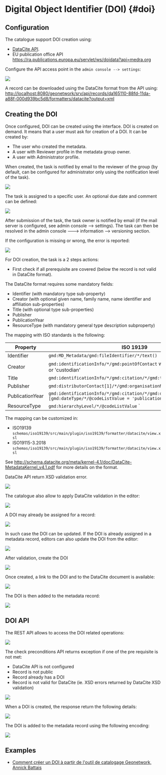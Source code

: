 # Digital Object Identifier (DOI) {#doi}

## Configuration

The catalogue support DOI creation using:

-   [DataCite API](https://support.datacite.org/docs/mds-api-guide).
-   EU publication office API <https://ra.publications.europa.eu/servlet/ws/doidata?api=medra.org>

Configure the API access point in the `admin console --> settings`:

![](img/doi-admin-console.png)

A record can be downloaded using the DataCite format from the API using: <http://localhost:8080/geonetwork/srv/api/records/da165110-88fd-11da-a88f-000d939bc5d8/formatters/datacite?output=xml>

## Creating the DOI

Once configured, DOI can be created using the interface. DOI is created on demand. It means that a user must ask for creation of a DOI. It can be created by:

- The user who created the metadata.
- A user with Reviewer profile in the metadata group owner.
- A user with Administrator profile.

When created, the task is notified by email to the reviewer of the group (by default, can be configured for administrator only using the notification level of the task).

![](img/doi-request-menu.png)

The task is assigned to a specific user. An optional due date and comment can be defined:

![](img/doi-request-popup.png)

After submission of the task, the task owner is notified by email (if the mail server is configured, see admin console --> settings). The task can then be resolved in the admin console ---> information --> versioning section.

If the configuration is missing or wrong, the error is reported:

![](img/doi-config-wrong.png)

For DOI creation, the task is a 2 steps actions:

-   First check if all prerequisite are covered (below the record is not valid in DataCite format).

The DataCite format requires some mandatory fields:

-   Identifier (with mandatory type sub-property)
-   Creator (with optional given name, family name, name identifier and affiliation sub-properties)
-   Title (with optional type sub-properties)
-   Publisher
-   PublicationYear
-   ResourceType (with mandatory general type description subproperty)

The mapping with ISO standards is the following:

| Property        | ISO 19139                                                                                                             | ISO 19115-3                                                                                                           |
|-----------------|-----------------------------------------------------------------------------------------------------------------------|-----------------------------------------------------------------------------------------------------------------------|
| Identifier      | ``gmd:MD_Metadata/gmd:fileIdentifier/*/text()``                                                            | ``mdb:MD_Metadata/mdb:metadataIdentifier/*/mcc:code/*/text()``                                            |
| Creator         | ``gmd:identificationInfo/*/gmd:pointOfContact`` with role 'pointOfContact' or 'custodian'              | ``mdb:identificationInfo/*/mri:pointOfContact`` with role 'pointOfContact' or 'custodian'              |
| Title           | ``gmd:identificationInfo/*/gmd:citation/*/gmd:title``                                                     | ``mdb:identificationInfo/*/mri:citation/*/cit:title``                                                     |
| Publisher       | ``gmd:distributorContact[1]/*/gmd:organisationName/gco:CharacterString``                                 | ``mrd:distributorContact[1]/*/cit:party/*/cit:organisationName/gco:CharacterString``                    |
| PublicationYear | ``gmd:identificationInfo/*/gmd:citation/*/gmd:date/*[gmd:dateType/*/@codeListValue = 'publication'`` | ``mdb:identificationInfo/*/mri:citation/*/cit:date/*[cit:dateType/*/@codeListValue = 'publication'`` |
| ResourceType    | ``gmd:hierarchyLevel/*/@codeListValue`` `                                                                 | mdb:metadataScope/*/mdb:resourceScope/*/@codeListValue`                                                              |

The mapping can be customized in:

-   ISO19139 `schemas/iso19139/src/main/plugin/iso19139/formatter/datacite/view.xsl`
-   ISO19115-3.2018 `schemas/iso19139/src/main/plugin/iso19139/formatter/datacite/view.xsl`

See <http://schema.datacite.org/meta/kernel-4.1/doc/DataCite-MetadataKernel_v4.1.pdf> for more details on the format.

DataCite API return XSD validation error.

![](img/doi-request-check.png)

The catalogue also allow to apply DataCite validation in the editor:

![](img/doi-validation.png)

A DOI may already be assigned for a record:

![](img/doi-exists.png)

In such case the DOI can be updated. If the DOI is already assigned in a metadata record, editors can also update the DOI from the editor:

![](img/doi-update-in-editor.png)

After validation, create the DOI

![](img/doi-request-check-ok.png)

Once created, a link to the DOI and to the DataCite document is available:

![](img/doi-created.png)

The DOI is then added to the metadata record:

![](img/doi-in-xml.png)

## DOI API

The REST API allows to access the DOI related operations:

![](img/doi-api.png)

The check preconditions API returns exception if one of the pre requisite is not met:

-   DataCite API is not configured
-   Record is not public
-   Record already has a DOI
-   Record is not valid for DataCite (ie. XSD errors returned by DataCite XSD validation)

![](img/doi-api-check.png)

When a DOI is created, the response return the following details:

![](img/doi-api-done.png)

The DOI is added to the metadata record using the following encoding:

![](img/doi-in-xml.png)

## Examples

-   [Comment créer un DOI à partir de l'outil de catalogage Geonetwork, Annick Battais](https://sist19.sciencesconf.org/data/pages/SIST19_A_BATTAIS.pdf)
